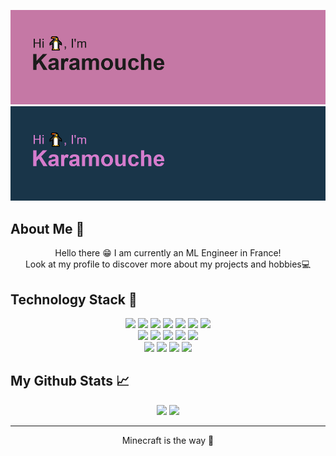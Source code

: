 [![MasterHeadLight](header-w.png)](https://github.com/Karamouche#gh-light-mode-only)
[![MasterHeadDark](header-d.png)](https://github.com/Karamouche#gh-dark-mode-only)

## About Me 🚀

<p align='center'>
Hello there 😁
I am currently an ML Engineer in France!<br />
Look at my profile to discover more about my projects and hobbies💻
</p>
 
## Technology Stack 🧳
<p align=center>
 <img src="https://img.shields.io/badge/python-3670A0?style=for-the-badge&logo=python&logoColor=ffdd54">
 <img src="https://img.shields.io/badge/react-%2320232a.svg?style=for-the-badge&logo=react&logoColor=%2361DAFB">
 <img src="https://img.shields.io/badge/javascript-%23323330.svg?style=for-the-badge&logo=javascript&logoColor=%23F7DF1E">
 <img src="https://img.shields.io/badge/java-%23ED8B00.svg?style=for-the-badge&logo=java&logoColor=white">
 <img src="https://img.shields.io/badge/php-%23777BB4.svg?style=for-the-badge&logo=php&logoColor=white">
 <img src="https://img.shields.io/badge/c-%2300599C.svg?style=for-the-badge&logo=c&logoColor=white">
 <img src="https://img.shields.io/badge/c%23-%23239120.svg?style=for-the-badge&logo=c-sharp&logoColor=white">
 <br />
 <img src="https://img.shields.io/badge/MongoDB-4EA94B?style=for-the-badge&logo=mongodb&logoColor=white">
 <img src="https://img.shields.io/badge/%F0%9F%A4%97%20Hugging%20Face-yellow?style=for-the-badge">
 <img src="https://img.shields.io/badge/mysql-%2300f.svg?style=for-the-badge&logo=mysql&logoColor=white">
 <img src="https://img.shields.io/badge/git-%23F05033.svg?style=for-the-badge&logo=git&logoColor=white">
 <img src="https://img.shields.io/badge/express.js-%23404d59.svg?style=for-the-badge&logo=express&logoColor=%2361DAFB">
 <br />
 <img src="https://img.shields.io/badge/AWS-%23FF9900.svg?style=for-the-badge&logo=amazon-aws&logoColor=black">
 <img src="https://img.shields.io/badge/terraform-%235835CC.svg?style=for-the-badge&logo=terraform&logoColor=white">
 <img src="https://img.shields.io/badge/PyTorch-%23EE4C2C.svg?style=for-the-badge&logo=PyTorch&logoColor=white">
 <img src="https://img.shields.io/badge/Visual%20Studio%20Code-0078d7.svg?style=for-the-badge&logo=visual-studio-code&logoColor=white">

</p>
 
 ## My Github Stats 📈
<p align=center>
 <img src="https://github-readme-stats.vercel.app/api?username=Karamouche&hide=prs,contribs,issues&show_icons=true&theme=cobalt&custom_title=Karamouche's%20Github%20Stats">
 <img src="https://github-readme-stats.vercel.app/api/top-langs/?username=Karamouche&show_icons=true&theme=cobalt&langs_count=4&layout=compact&hide=jupyter%20notebook">
</p>
 
<hr>
<p align="center">Minecraft is the way 👾</p>
